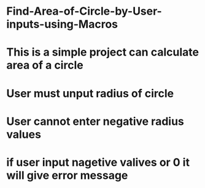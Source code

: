 # Find-Area-of-Circle-by-User-inputs-using-Macros
# This is a simple project can calculate area of a circle
# User must unput radius of circle
# User cannot enter negative radius values
# if user input nagetive valives or 0 it will give error message
